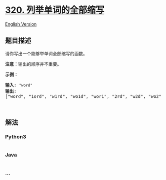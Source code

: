# [320. 列举单词的全部缩写](https://leetcode-cn.com/problems/generalized-abbreviation)

[English Version](/solution/0300-0399/0320.Generalized%20Abbreviation/README_EN.md)

## 题目描述

<!-- 这里写题目描述 -->
<p>请你写出一个能够举单词全部缩写的函数。</p>

<p><strong>注意：</strong>输出的顺序并不重要。</p>

<p><strong>示例：</strong></p>

<pre><strong>输入:</strong> <code>"word"</code>
<strong>输出:</strong>
["word", "1ord", "w1rd", "wo1d", "wor1", "2rd", "w2d", "wo2", "1o1d", "1or1", "w1r1", "1o2", "2r1", "3d", "w3", "4"]
</pre>

<p> </p>

## 解法

<!-- 这里可写通用的实现逻辑 -->

<!-- tabs:start -->

### **Python3**

<!-- 这里可写当前语言的特殊实现逻辑 -->

```python

```

### **Java**

<!-- 这里可写当前语言的特殊实现逻辑 -->

```java

```

### **...**

```

```

<!-- tabs:end -->
